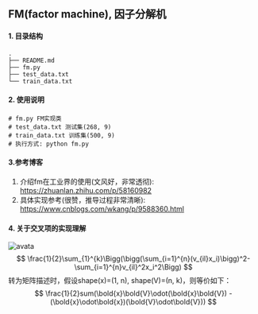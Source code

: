 ## FM(factor machine), 因子分解机
#### 1. 目录结构
```
.
├── README.md
├── fm.py
├── test_data.txt
└── train_data.txt

```

#### 2. 使用说明
```
# fm.py FM实现类
# test_data.txt 测试集(268, 9)
# train_data.txt 训练集(500, 9)
# 执行方式: python fm.py 
```

#### 3.参考博客
1. 介绍fm在工业界的使用(文风好，非常透彻): https://zhuanlan.zhihu.com/p/58160982
2. 具体实现参考(很赞，推导过程非常清晰): https://www.cnblogs.com/wkang/p/9588360.html

#### 4. 关于交叉项的实现理解

![avata](https://images2018.cnblogs.com/blog/1473228/201809/1473228-20180907110105340-1586099344.jpg)
$$
\frac{1}{2}\sum_{1}^{k}\Bigg(\bigg(\sum_{i=1}^{n}(v_{il}x_i)\bigg)^2-\sum_{i=1}^{n}v_{il}^2x_i^2\Bigg)
$$
转为矩阵描述时，假设shape(x)=(1, n), shape(V)=(n, k)，则等价如下：
$$
\frac{1}{2}sum(\bold{x}\bold{V}\odot(\bold{x}\bold{V}) - (\bold{x}\odot\bold{x})(\bold{V}\odot\bold{V}))
$$
